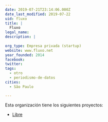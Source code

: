 ```yaml
---
date: 2019-07-21T23:14:06.000Z
date_last_modified: 2019-07-22
uid: fluxo
title: |
  Fluxo
legal_name: 
description: |
  
org_type: Empresa privada (startup)
website: www.fluxo.net
year_founded: 2014
facebook: 
twitter: 
tags:
  - otro
  - periodismo-de-datos
cities: 
  - São Paulo

---
```


Esta organización tiene los siguientes proyectos:

- [Libre](/proyectos/libre)
